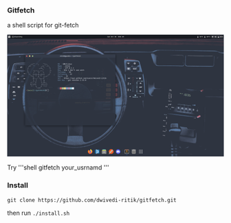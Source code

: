 ### Gitfetch

a shell script for git-fetch
<p>
    <img src="preview.png">
</p>
Try 
'''shell
gitfetch your_usrnamd
'''

### Install

```shell
git clone https://github.com/dwivedi-ritik/gitfetch.git
```
then run `./install.sh`

